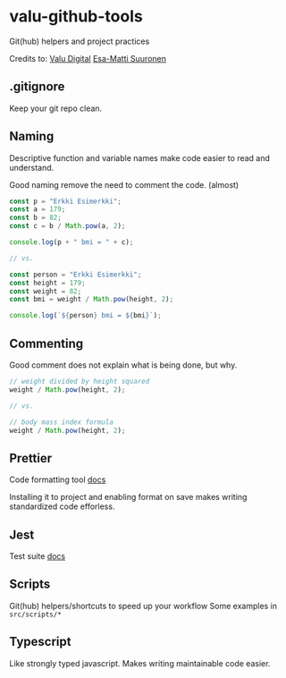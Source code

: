 # valu-github-tools

Git(hub) helpers and project practices

Credits to:
[Valu Digital](https://github.com/valu-digital)
[Esa-Matti Suuronen](https://github.com/esamattis)

## .gitignore

Keep your git repo clean.

## Naming

Descriptive function and variable names make code
easier to read and understand.

Good naming remove the need to comment the code. (almost)

```ts
const p = "Erkki Esimerkki";
const a = 179;
const b = 82;
const c = b / Math.pow(a, 2);

console.log(p + " bmi = " + c);

// vs.

const person = "Erkki Esimerkki";
const height = 179;
const weight = 82;
const bmi = weight / Math.pow(height, 2);

console.log(`${person} bmi = ${bmi}`);
```

## Commenting

Good comment does not explain what is being done, but why.

```ts
// weight divided by height squared
weight / Math.pow(height, 2);

// vs.

// body mass index formula
weight / Math.pow(height, 2);
```

## Prettier

Code formatting tool [docs](https://prettier.io/docs/en/index.html)

Installing it to project and enabling format on save makes writing
standardized code efforless.

## Jest

Test suite [docs](https://jestjs.io/docs/getting-started)

## Scripts

Git(hub) helpers/shortcuts to speed up your workflow
Some examples in `src/scripts/*`

## Typescript

Like strongly typed javascript.
Makes writing maintainable code easier.
